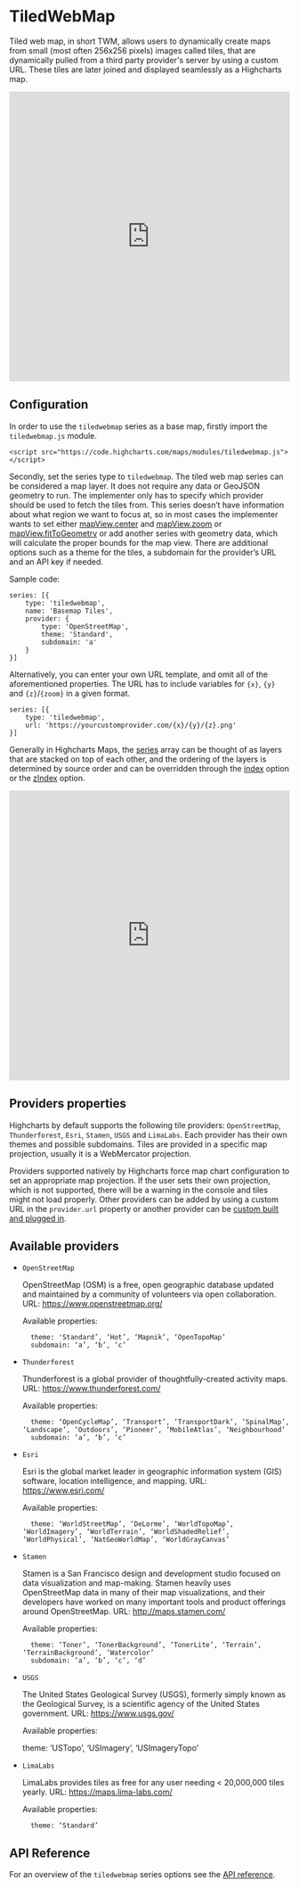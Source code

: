 TiledWebMap
==========

Tiled web map, in short TWM, allows users to dynamically create maps from small (most often 256x256 pixels) images called tiles, that are dynamically pulled from a third party provider's server by using a custom URL. These tiles are later joined and displayed seamlessly as a Highcharts map.


<iframe style="width: 100%; height: 520px; border: none;" src="https://highcharts.com/samples/embed/maps/demo/twm-oslo-attractions" allow="fullscreen"></iframe>

Configuration
--------------------------

In order to use the `tiledwebmap` series as a base map, firstly import the `tiledwebmap.js` module.

    <script src="https://code.highcharts.com/maps/modules/tiledwebmap.js"></script>

Secondly, set the series type to `tiledwebmap`. The tiled web map series can be considered a map layer. It does not require any data or GeoJSON geometry to run. The implementer only has to specify which provider should be used to fetch the tiles from. This series doesn’t have information about what region we want to focus at, so in most cases the implementer wants to set either [mapView.center](https://api.highcharts.com/highmaps/mapView.center) and [mapView.zoom](https://api.highcharts.com/highmaps/mapView.zoom) or [mapView.fitToGeometry](https://api.highcharts.com/highmaps/mapView.fitToGeometry) or add another series with geometry data, which will calculate the proper bounds for the map view. There are additional options such as a theme for the tiles, a subdomain for the provider’s URL and an API key if needed.

Sample code:

    series: [{
        type: 'tiledwebmap',
        name: 'Basemap Tiles',
        provider: {
            type: 'OpenStreetMap',
            theme: 'Standard',
            subdomain: 'a'
        }
    }]

Alternatively, you can enter your own URL template, and omit all of the aforementioned properties. The URL has to include variables for `{x}`, `{y}` and `{z}`/`{zoom}` in a given format.

    series: [{
        type: 'tiledwebmap',
        url: 'https://yourcustomprovider.com/{x}/{y}/{z}.png'
    }]

Generally in Highcharts Maps, the [series](https://api.highcharts.com/highmaps/series) array can be thought of as layers that are stacked on top of each other, and the ordering of the layers is determined by source order and can be overridden through the [index](https://api.highcharts.com/highmaps/series.tiledwebmap.index) option or the [zIndex](https://api.highcharts.com/highmaps/series.map.zIndex) option.

<iframe style="width: 100%; height: 520px; border: none;" src="https://highcharts.com/samples/embed/maps/demo/twm-providers" allow="fullscreen"></iframe>

Providers properties
------------
Highcharts by default supports the following tile providers: `OpenStreetMap`, `Thunderforest`, `Esri`, `Stamen`, `USGS` and `LimaLabs`. Each provider has their own themes and possible subdomains. Tiles are provided in a specific map projection, usually it is a WebMercator projection.

Providers supported natively by Highcharts force map chart configuration to set an appropriate map projection. If the user sets their own projection, which is not supported, there will be a warning in the console and tiles might not load properly. Other providers can be added by using a custom URL in the `provider.url` property or another provider can be [custom built and plugged in](https://highcharts.com/samples/maps/series-tiledwebmaps/human-anatomy).

Available providers
------------
* `OpenStreetMap`

    OpenStreetMap (OSM) is a free, open geographic database updated and maintained by a community of volunteers via open collaboration. URL: https://www.openstreetmap.org/

    Available properties:

        theme: 'Standard’, ‘Hot’, ‘Mapnik’, ‘OpenTopoMap’
        subdomain: ‘a’, ‘b’, ‘c’

* `Thunderforest`

    Thunderforest is a global provider of thoughtfully-created activity maps. URL: https://www.thunderforest.com/

    Available properties:

        theme: ‘OpenCycleMap’, ‘Transport’, ‘TransportDark’, ‘SpinalMap’, ‘Landscape’, ‘Outdoors’, ‘Pioneer’, ‘MobileAtlas’, ‘Neighbourhood’
        subdomain: ‘a’, ‘b’, ‘c’

* `Esri`

    Esri is the global market leader in geographic information system (GIS) software, location intelligence, and mapping. URL: https://www.esri.com/

    Available properties:

        theme: ‘WorldStreetMap’, ‘DeLorme’, ‘WorldTopoMap’, ‘WorldImagery’, ‘WorldTerrain’, ‘WorldShadedRelief’, ‘WorldPhysical’, ‘NatGeoWorldMap’, ‘WorldGrayCanvas’

* `Stamen`

    Stamen is a San Francisco design and development studio focused on data visualization and map-making. Stamen heavily uses OpenStreetMap data in many of their map visualizations, and their developers have worked on many important tools and product offerings around OpenStreetMap. URL: http://maps.stamen.com/

    Available properties:

        theme: ‘Toner’, ‘TonerBackground’, ‘TonerLite’, ‘Terrain’, ‘TerrainBackground’, ‘Watercolor’
        subdomain: ‘a’, ‘b’, ‘c’, ‘d’

* `USGS`

    The United States Geological Survey (USGS), formerly simply known as the Geological Survey, is a scientific agency of the United States government. URL: https://www.usgs.gov/

    Available properties:

    theme: ‘USTopo’, ‘USImagery’, ‘USImageryTopo’

* `LimaLabs`

    LimaLabs provides tiles as free for any user needing < 20,000,000 tiles yearly. URL: https://maps.lima-labs.com/


    Available properties:

        theme: ‘Standard’

API Reference
-------------
For an overview of the `tiledwebmap` series options see the [API reference](https://api.highcharts.com/highmaps/series.tiledwebmap).
